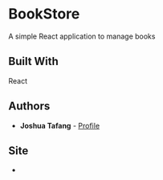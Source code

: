 # BookStore

A simple React application to manage books

## Built With

React 

## Authors

* **Joshua Tafang**  - [Profile](https://github.com/tafodinho)

## Site

* 